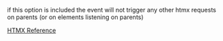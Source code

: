 if this option is included the event will not trigger any other htmx requests on parents (or on elements listening on parents)


[HTMX Reference](https://htmx.org/attributes/hx-trigger/)
